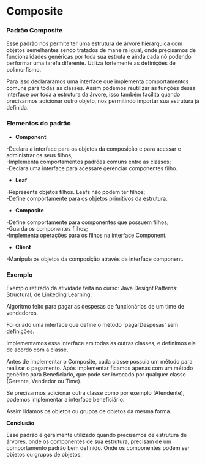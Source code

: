 # Composite
### Padrão Composite

  Esse padrão nos permite ter uma estrutura de árvore hierarquica com objetos semelhantes sendo tratados de maneira igual, onde precisamos de funcionalidades genéricas por toda sua estruta e ainda cada nó podendo performar uma tarefa diferente. Utiliza fortemente as definições de polimorfismo.

  Para isso declararamos uma interface que implementa comportamentos comuns para todas as classes. Assim podemos reutilizar as funções dessa interface por toda a estrutura da árvore, isso também facilita quando precisarmos adicionar outro objeto, nos permitindo importar sua estrutura já definida. 

### Elementos do padrão

 - **Component**

-Declara a interface para os objetos da composição e para acessar e administrar os seus filhos;  
-Implementa comportamentos padrões comuns entre as classes;  
-Declara uma interface para acessare gerenciar componentes filho.
      
- **Leaf**

-Representa objetos filhos. Leafs não podem ter filhos;  
-Define comportamente para os objetos primitivos da estrutura.

- **Composite**

-Define comportamente para componentes que possuem filhos;  
-Guarda os componentes filhos;  
-Implementa operações para os filhos na interface Component.
    
- **Client**

-Manipula os objetos da composição através da interface component.

### Exemplo
Exemplo retirado da atividade feita no curso: Java Designt Patterns: Structural, de Linkeding Learning. 

Algoritmo feito para pagar as despesas de funcionários de um time de vendedores. 

Foi criado uma interface que define o método 'pagarDespesas' sem definições.

Implementamos essa interface em todas as outras classes, e definimos ela de acordo com a classe.

Antes de implementar o Composite, cada classe possuia um método para realizar o pagamento. Após implementar ficamos apenas com um método genérico para Beneficiario, que pode ser invocado por qualquer classe (Gerente, Vendedor ou Time).

Se precisarmos adicionar outra classe como por exemplo (Atendente), podemos implementar a interface beneficiário.

Assim lidamos os objetos ou grupos de objetos da mesma forma.

**Conclusão**

Esse padrão é geralmente utilizado quando precisamos de estrutura de árvores, onde os componentes de sua estrutura, precisam de um comportamento padrão bem definido. Onde os componentes podem ser objetos ou grupos de objetos.
